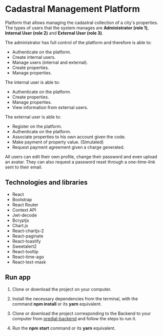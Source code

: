 # Cadastral Management Platform
Platform that allows managing the cadastral collection of a city's properties.
The types of users that the system manages are **Administrator (role 1)**, **Internal User (role 2)** and **External User (role 3)**.

The administrator has full control of the platform and therefore is able to:
* Authenticate on the platform.
* Create internal users.
* Manage users (internal and external).
* Create properties.
* Manage properties.

The internal user is able to:
* Authenticate on the platform.
* Create properties.
* Manage properties.
* View information from external users.

The external user is able to:
* Register on the platform.
* Authenticate on the platform.
* Associate properties to his own account given the code.
* Make payment of property value. (Simulated)
* Request payment agreement given a charge generated.

All users can edit their own profile, change their password and even upload an avatar. They can also request a password reset through a one-time-link sent to their email.

## Technologies and libraries
* React
* Bootstrap
* React Router
* Context API
* Jwt-decode
* Bcryptjs
* Chart.js
* React-chartjs-2
* React-paginate
* React-toastify
* Sweetalert2
* React-tooltip
* React-time-ago
* React-text-mask

## Run app
1. Clone or download the project on your computer.

2. Install the necessary dependencies from the terminal, with the command **npm install** or its **yarn** equivalent.

3. Clone or download the project corresponding to the Backend to your computer from [predial-backend](https://github.com/CarlosHdzR/predial-backend) and follow the steps to run it.

4. Run the **npm start** command or its **yarn** equivalent.
